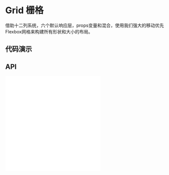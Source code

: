 # Grid 栅格

借助十二列系统，六个默认响应层，props变量和混合，使用我们强大的移动优先Flexbox网格来构建所有形状和大小的布局。


## 代码演示


<code src="../../packages/wonder-ui/src/Row/demo/demo1.tsx"></code>

<code src="../../packages/wonder-ui/src/Row/demo/demo2.tsx"></code>

<code src="../../packages/wonder-ui/src/Row/demo/demo3.tsx"></code>

## API

<embed src="../../packages/wonder-ui/src/Row/index.md"></embed>
<embed src="../../packages/wonder-ui/src/Col/index.md"></embed>
